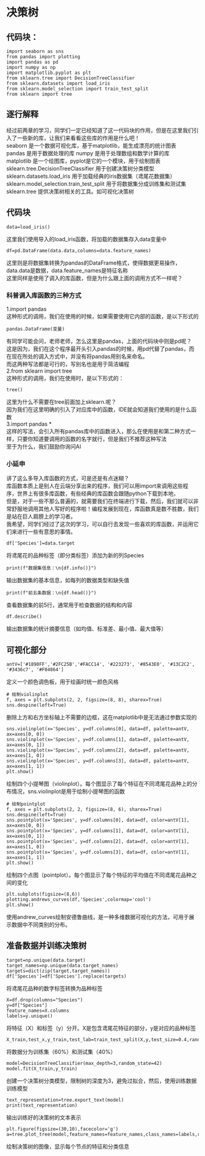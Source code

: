 # 决策树
## 代码块：
    import seaborn as sns
    from pandas import plotting 
    import pandas as pd
    import numpy as np
    import matplotlib.pyplot as plt
    from sklearn.tree import DecisionTreeClassifier
    from sklearn.datasets import load_iris
    from sklearn.model_selection import train_test_split
    from sklearn import tree
## 逐行解释
经过前两章的学习，同学们一定已经知道了这一代码块的作用，但是在这里我们引入了一些新的库，让我们来看看这些库的作用是什么吧！  
seaborn 是一个数据可视化库，基于matplotlib，能生成漂亮的统计图表  
pandas 是用于数据处理的库
numpy 是用于处理数组和数学计算的库  
matplotlib 是一个绘图库，pyplot是它的一个模块，用于绘制图表  
sklearn.tree.DecisionTreeClassifier 用于创建决策树分类模型
sklearn.datasets.load_iris 用于加载经典的iris数据集（鸢尾花数据集）  
sklearn.model_selection.train_test_split 用于将数据集分成训练集和测试集  
sklearn.tree 提供决策树相关的工具。如可视化决策树

## 代码块
    data=load_iris()
这里我们使用导入的load_iris函数，将加载的数据集存入data变量中  

    df=pd.DataFrame(data.data,columns=data.feature_names)
这里则是将数据集转换为pandas的DataFrame格式，使得数据更易操作，  
data.data是数据，data.feature_names是特征名称  
这里同样是使用了调入的库函数，但是为什么跟上面的调用方式不一样呢？
### 科普调入库函数的三种方式
1.import pandas  
这种形式的调用，我们在使用的时候，如果需要使用它内部的函数，是以下形式的  

    pandas.DataFrame(变量)
有同学可能会问，老师老师，怎么这里是pandas，上面的代码块中则是pd呢？  
这是因为，我们在这个程序最开头引入pandas的时候，用pd代替了pandas，而在现在所处的调入方式中，并没有将pandas用别名来命名。  
而这两种写法都是可行的，写别名也是用于简洁编程  
2.from sklearn import tree   
这种形式的调用，我们在使用时，是以下形式的：

    tree()
这里为什么不需要在tree前面加上sklearn.呢？  
因为我们在这里明确的引入了对应库中的函数，IDE就会知道我们使用的是什么函数  
3.import pandas *  
这样的写法，会引入所有pandas库中的函数进入，那么在使用是和第二种方式一样，只要你知道要调用的函数的名字就行，但是我们不推荐这种写法  
至于为什么，我们鼓励你询问AI  
### 小延申
讲了这么多导入库函数的方式，可是还是有点迷糊？  
库函数本质上是别人在云端分享出来的程序，我们可以用import来调用这些程序，世界上有很多库函数，有些经典的库函数会跟随python下载到本地，  
但是，对于一些不那么普遍的，就需要我们在终端进行下载，然后，我们就可以非常舒服地调用其他人写好的程序啦！编程发展到现在，库函数真是数不胜数，我们是站在巨人肩膀上的学习者。  
我希望，同学们经过了这次的学习，可以自行去发现一些喜欢的库函数，并运用它们来进行一些有意思的事情。

    df['Species']=data.target
将鸢尾花的品种标签（即分类标签）添加为新的列Species  
    
    print(f"数据集信息：\n{df.info()}")
输出数据集的基本信息，如每列的数据类型和缺失值  

    print(f"前五条数据：\n{df.head()}") 
查看数据集的前5行，通常用于检查数据的结构和内容  

    df.describe()
输出数据集的统计摘要信息（如均值、标准差、最小值、最大值等）
## 可视化部分
    antV=['#1890FF','#2FC25B','#FACC14', '#223273', '#8543E0', '#13C2C2', '#3436c7', '#F04864']
定义一个颜色调色板，用于绘画时统一颜色风格  

    # 绘制violinplot
    f, axes = plt.subplots(2, 2, figsize=(8, 8), sharex=True)
    sns.despine(left=True) 
删除上方和右方坐标轴上不需要的边框，这在matplotlib中是无法通过参数实现的  

    sns.violinplot(x='Species', y=df.columns[0], data=df, palette=antV, ax=axes[0, 0])
    sns.violinplot(x='Species', y=df.columns[1], data=df, palette=antV, ax=axes[0, 1])
    sns.violinplot(x='Species', y=df.columns[2], data=df, palette=antV, ax=axes[1, 0])
    sns.violinplot(x='Species', y=df.columns[3], data=df, palette=antV, ax=axes[1, 1])
    plt.show()
绘制四个小提琴图（violinplot）。每个图显示了每个特征在不同鸢尾花品种上的分布情况，sns.violinplot是用于绘制小提琴图的函数  

    # 绘制pointplot
    f, axes = plt.subplots(2, 2, figsize=(8, 6), sharex=True)
    sns.despine(left=True)
    sns.pointplot(x='Species', y=df.columns[0], data=df, color=antV[1], ax=axes[0, 0])
    sns.pointplot(x='Species', y=df.columns[1], data=df, color=antV[1], ax=axes[0, 1])
    sns.pointplot(x='Species', y=df.columns[2], data=df, color=antV[1], ax=axes[1, 0])
    sns.pointplot(x='Species', y=df.columns[3], data=df, color=antV[1], ax=axes[1, 1])
    plt.show()
绘制四个点图（pointplot）。每个图显示了每个特征的平均值在不同鸢尾花品种之间的变化  

    plt.subplots(figsize=(8,6))
    plotting.andrews_curves(df,'Species',colormap='cool')
    plt.show()
使用andrew_curves绘制安德鲁曲线，是一种多维数据可视化的方法，可用于展示数据中不同类别的分布。  
## 准备数据并训练决策树
    target=np.unique(data.target)
    target_names=np.unique(data.target_names)
    targets=dict(zip(target,target_names))
    df['Species']=df['Species'].replace(targets)
将鸢尾花品种的数字标签转换为品种标签  

    X=df.drop(columns="Species")
    y=df["Species"]
    feature_names=X.columns
    labels=y.unique()
将特征（X）和标签（y）分开。X是包含鸢尾花特征的部分，y是对应的品种标签

    X_train,test_x,y_train,test_lab=train_test_split(X,y,test_size=0.4,random_state=42)
将数据分为训练集（60%）和测试集（40%）  

    model=DecisionTreeClassifier(max_depth=3,random_state=42)
    model.fit(X_train,y_train)
创建一个决策树分类模型，限制树的深度为3，避免过拟合，然后，使用训练数据训练模型

    text_representation=tree.export_text(model)
    print(text_representation)
输出训练好的决策树的文本表示

    plt.figure(figsize=(30,10),facecolor='g')
    a=tree.plot_tree(model,feature_names=feature_names,class_names=labels,rounded=True,filled=True,fontsize=14)
绘制决策树的图像，显示每个节点的特征和分类信息